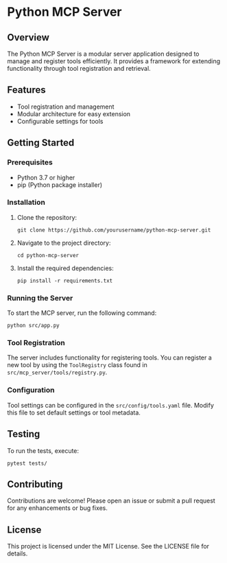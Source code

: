 # Python MCP Server

## Overview
The Python MCP Server is a modular server application designed to manage and register tools efficiently. It provides a framework for extending functionality through tool registration and retrieval.

## Features
- Tool registration and management
- Modular architecture for easy extension
- Configurable settings for tools

## Getting Started

### Prerequisites
- Python 3.7 or higher
- pip (Python package installer)

### Installation
1. Clone the repository:
   ```
   git clone https://github.com/yourusername/python-mcp-server.git
   ```
2. Navigate to the project directory:
   ```
   cd python-mcp-server
   ```
3. Install the required dependencies:
   ```
   pip install -r requirements.txt
   ```

### Running the Server
To start the MCP server, run the following command:
```
python src/app.py
```

### Tool Registration
The server includes functionality for registering tools. You can register a new tool by using the `ToolRegistry` class found in `src/mcp_server/tools/registry.py`.

### Configuration
Tool settings can be configured in the `src/config/tools.yaml` file. Modify this file to set default settings or tool metadata.

## Testing
To run the tests, execute:
```
pytest tests/
```

## Contributing
Contributions are welcome! Please open an issue or submit a pull request for any enhancements or bug fixes.

## License
This project is licensed under the MIT License. See the LICENSE file for details.